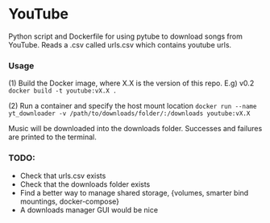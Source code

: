 # YouTube
Python script and Dockerfile for using pytube to download songs from YouTube. Reads a .csv called urls.csv which contains youtube urls. 

### Usage
(1) Build the Docker image, where X.X is the version of this repo. E.g) v0.2
`docker build -t youtube:vX.X .`

(2) Run a container and specify the host mount location 
`docker run --name yt_downloader -v /path/to/downloads/folder/:/downloads youtube:vX.X`

Music will be downloaded into the downloads folder. Successes and failures are printed to the terminal.


### TODO:
- Check that urls.csv exists
- Check that the downloads folder exists
- Find a better way to manage shared storage, {volumes, smarter bind mountings, docker-compose}
- A downloads manager GUI would be nice
